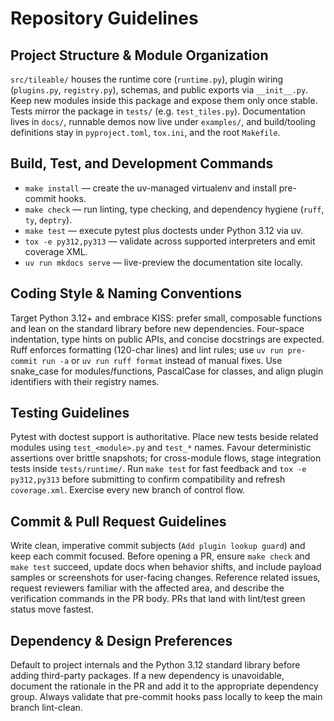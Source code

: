 # Repository Guidelines

## Project Structure & Module Organization
`src/tileable/` houses the runtime core (`runtime.py`), plugin wiring (`plugins.py`, `registry.py`), schemas, and public exports via `__init__.py`. Keep new modules inside this package and expose them only once stable. Tests mirror the package in `tests/` (e.g. `test_tiles.py`). Documentation lives in `docs/`, runnable demos now live under `examples/`, and build/tooling definitions stay in `pyproject.toml`, `tox.ini`, and the root `Makefile`.

## Build, Test, and Development Commands
- `make install` — create the uv-managed virtualenv and install pre-commit hooks.
- `make check` — run linting, type checking, and dependency hygiene (`ruff`, `ty`, `deptry`).
- `make test` — execute pytest plus doctests under Python 3.12 via uv.
- `tox -e py312,py313` — validate across supported interpreters and emit coverage XML.
- `uv run mkdocs serve` — live-preview the documentation site locally.

## Coding Style & Naming Conventions
Target Python 3.12+ and embrace KISS: prefer small, composable functions and lean on the standard library before new dependencies. Four-space indentation, type hints on public APIs, and concise docstrings are expected. Ruff enforces formatting (120-char lines) and lint rules; use `uv run pre-commit run -a` or `uv run ruff format` instead of manual fixes. Use snake_case for modules/functions, PascalCase for classes, and align plugin identifiers with their registry names.

## Testing Guidelines
Pytest with doctest support is authoritative. Place new tests beside related modules using `test_<module>.py` and `test_*` names. Favour deterministic assertions over brittle snapshots; for cross-module flows, stage integration tests inside `tests/runtime/`. Run `make test` for fast feedback and `tox -e py312,py313` before submitting to confirm compatibility and refresh `coverage.xml`. Exercise every new branch of control flow.

## Commit & Pull Request Guidelines
Write clean, imperative commit subjects (`Add plugin lookup guard`) and keep each commit focused. Before opening a PR, ensure `make check` and `make test` succeed, update docs when behavior shifts, and include payload samples or screenshots for user-facing changes. Reference related issues, request reviewers familiar with the affected area, and describe the verification commands in the PR body. PRs that land with lint/test green status move fastest.

## Dependency & Design Preferences
Default to project internals and the Python 3.12 standard library before adding third-party packages. If a new dependency is unavoidable, document the rationale in the PR and add it to the appropriate dependency group. Always validate that pre-commit hooks pass locally to keep the main branch lint-clean.
